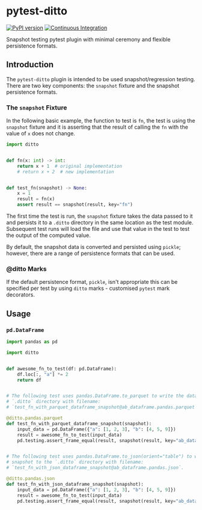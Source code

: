 # pytest-ditto
[![PyPI version](https://badge.fury.io/py/pytest-ditto.svg)](https://badge.fury.io/py/pytest-ditto)
[![Continuous Integration](https://github.com/owlowlyowl/pytest-ditto/actions/workflows/ci.yml/badge.svg)](https://github.com/owlowlyowl/pytest-ditto/actions/workflows/ci.yml)

Snapshot testing pytest plugin with minimal ceremony and flexible persistence formats.

## Introduction
The `pytest-ditto` plugin is intended to be used snapshot/regression testing. There are
two key components: the `snapshot` fixture and the snapshot persistence formats.

### The `snapshot` Fixture
In the following basic example, the function to test is `fn`, the test is using the
`snapshot` fixture and it is asserting that the result of calling the `fn` with the
value of `x` does not change. 


```python
import ditto


def fn(x: int) -> int:
    return x + 1  # original implementation
    # return x + 2  # new implementation


def test_fn(snapshot) -> None:
    x = 1
    result = fn(x)
    assert result == snapshot(result, key="fn")
```

The first time the test is run, the `snapshot` fixture takes the data passed to it and
persists it to a `.ditto` directory in the same location as the test module. Subsequent
test runs will load the file and use that value in the test to test the output of the
computed value.

By default, the snapshot data is converted and persisted using `pickle`; however, there
are a range of persistence formats that can be used.

### @ditto Marks
If the default persistence format, `pickle`, isn't appropriate this can be specified per
test by using `ditto` marks - customised `pytest` mark decorators.




## Usage

### `pd.DataFrame`

```python
import pandas as pd

import ditto


def awesome_fn_to_test(df: pd.DataFrame):
    df.loc[:, "a"] *= 2
    return df


# The following test uses pandas.DataFrame.to_parquet to write the data snapshot to the
# `.ditto` directory with filename:
# `test_fn_with_parquet_dataframe_snapshot@ab_dataframe.pandas.parquet`.

@ditto.pandas.parquet
def test_fn_with_parquet_dataframe_snapshot(snapshot):
    input_data = pd.DataFrame({"a": [1, 2, 3], "b": [4, 5, 9]})
    result = awesome_fn_to_test(input_data)
    pd.testing.assert_frame_equal(result, snapshot(result, key="ab_dataframe"))


# The following test uses pandas.DataFrame.to_json(orient="table") to write the data
# snapshot to the `.ditto` directory with filename:
# `test_fn_with_json_dataframe_snapshot@ab_dataframe.pandas.json`.

@ditto.pandas.json
def test_fn_with_json_dataframe_snapshot(snapshot):
    input_data = pd.DataFrame({"a": [1, 2, 3], "b": [4, 5, 9]})
    result = awesome_fn_to_test(input_data)
    pd.testing.assert_frame_equal(result, snapshot(result, key="ab_dataframe"))
```
